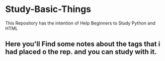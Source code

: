# Study-Basic-Things
This Repository has the intention of Help Beginners to Study Python and HTML

## Here you'll Find some notes about the tags that i had placed o the rep. and you can study with it. 
